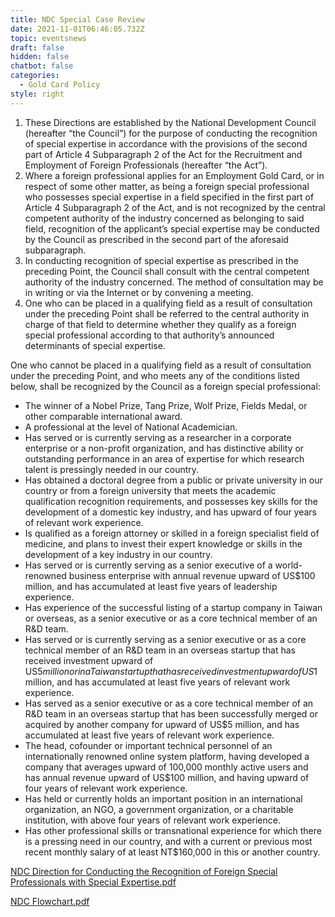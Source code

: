 ```yaml
---
title: NDC Special Case Review
date: 2021-11-01T06:46:05.732Z
topic: eventsnews
draft: false
hidden: false
chatbot: false
categories:
  - Gold Card Policy
style: right
---
```

1. These Directions are established by the National Development Council (hereafter “the Council”) for the purpose of conducting the recognition of special expertise in accordance with the provisions of the second part of Article 4 Subparagraph 2 of the Act for the Recruitment and Employment of Foreign Professionals (hereafter “the Act”).
2. Where a foreign professional applies for an Employment Gold Card, or in respect of some other matter, as being a foreign special professional who possesses special expertise in a field specified in the first part of Article 4 Subparagraph 2 of the Act, and is not recognized by the central competent authority of the industry concerned as belonging to said field, recognition of the applicant’s special expertise may be conducted by the Council as prescribed in the second part of the aforesaid subparagraph.
3. In conducting recognition of special expertise as prescribed in the preceding Point, the Council shall consult with the central competent authority of the industry concerned. The method of consultation may be in writing or via the Internet or by convening a meeting.
4. One who can be placed in a qualifying field as a result of consultation under the preceding Point shall be referred to the central authority in charge of that field to determine whether they qualify as a foreign special professional according to that authority’s announced determinants of special expertise. 

One who cannot be placed in a qualifying field as a result of consultation under the preceding Point, and who meets any of the conditions listed below, shall be recognized by the Council as a foreign special professional:

* The winner of a Nobel Prize, Tang Prize, Wolf Prize, Fields Medal, or other comparable international award.
* A professional at the level of National Academician.
* Has served or is currently serving as a researcher in a corporate enterprise or a non-profit organization, and has distinctive ability or outstanding performance in an area of expertise for which research talent is pressingly needed in our country.
* Has obtained a doctoral degree from a public or private university in our country or from a foreign university that meets the academic qualification recognition requirements, and possesses key skills for the development of a domestic key industry, and has upward of four years of relevant work experience.
* Is qualified as a foreign attorney or skilled in a foreign specialist field of medicine, and plans to invest their expert knowledge or skills in the development of a key industry in our country.
* Has served or is currently serving as a senior executive of a world-renowned business enterprise with annual revenue upward of US$100 million, and has accumulated at least five years of leadership experience.
* Has experience of the successful listing of a startup company in Taiwan or overseas, as a senior executive or as a core technical member of an R&D team.
* Has served or is currently serving as a senior executive or as a core technical member of an R&D team in an overseas startup that has received investment upward of US$5 million or in a Taiwan startup that has received investment upward of US$1 million, and has accumulated at least five years of relevant work experience.
* Has served as a senior executive or as a core technical member of an R&D team in an overseas startup that has been successfully merged or acquired by another company for upward of US$5 million, and has accumulated at least five years of relevant work experience.
* The head, cofounder or important technical personnel of an internationally renowned online system platform, having developed a company that averages upward of 100,000 monthly active users and has annual revenue upward of US$100 million, and having upward of four years of relevant work experience.
* Has held or currently holds an important position in an international organization, an NGO, a government organization, or a charitable institution, with above four years of relevant work experience.
* Has other professional skills or transnational experience for which there is a pressing need in our country, and with a current or previous most recent monthly salary of at least NT$160,000 in this or another country.

[NDC Direction for Conducting the Recognition of Foreign Special Professionals with Special Expertise.pdf](https://ws.ndc.gov.tw/Download.ashx?u=LzAwMS9hZG1pbmlzdHJhdG9yLzI5L3JlbGZpbGUvMC8xNDYyOC8yZWMzNzkxOC01MjcxLTRlNmMtOTQ0Zi05OWQzNDg3YTkwOTQucGRm&n=MjAyMTEwMjXmnIPllYboqo3lrpropoHpu54o6Iux5paH54mIKS5wZGY%3d&icon=..pdf "to NDC Direction for Conducting the Recognition of Foreign Special Professionals with Special Expertise Document")

[NDC Flowchart.pdf](https://ws.ndc.gov.tw/Download.ashx?u=LzAwMS9hZG1pbmlzdHJhdG9yLzI5L3JlbGZpbGUvMC8xNDYyOC8xNzkxYTExYi03NzViLTQzZDQtYmMzZC00M2YyZjdmZWU5MGUucGRm&n=TkRDIEZsb3djaGFydC5wZGY%3d&icon=..pdf)
